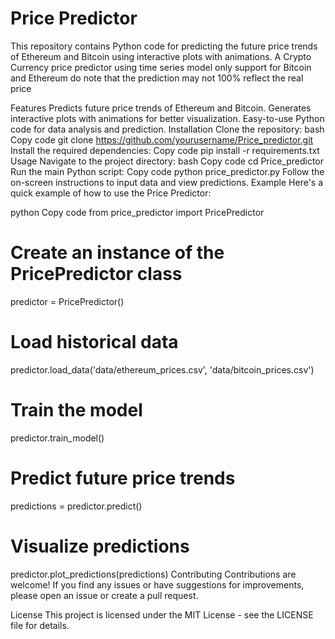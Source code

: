 # **Price Predictor**

This repository contains Python code for predicting the future price trends of Ethereum and Bitcoin using interactive plots with animations.
A Crypto Currency price predictor using time series model
only support for Bitcoin and Ethereum
do note that the prediction may not 100% reflect the real price

Features
Predicts future price trends of Ethereum and Bitcoin.
Generates interactive plots with animations for better visualization.
Easy-to-use Python code for data analysis and prediction.
Installation
Clone the repository:
bash
Copy code
git clone https://github.com/yourusername/Price_predictor.git
Install the required dependencies:
Copy code
pip install -r requirements.txt
Usage
Navigate to the project directory:
bash
Copy code
cd Price_predictor
Run the main Python script:
Copy code
python price_predictor.py
Follow the on-screen instructions to input data and view predictions.
Example
Here's a quick example of how to use the Price Predictor:

python
Copy code
from price_predictor import PricePredictor

# Create an instance of the PricePredictor class
predictor = PricePredictor()

# Load historical data
predictor.load_data('data/ethereum_prices.csv', 'data/bitcoin_prices.csv')

# Train the model
predictor.train_model()

# Predict future price trends
predictions = predictor.predict()

# Visualize predictions
predictor.plot_predictions(predictions)
Contributing
Contributions are welcome! If you find any issues or have suggestions for improvements, please open an issue or create a pull request.

License
This project is licensed under the MIT License - see the LICENSE file for details.
